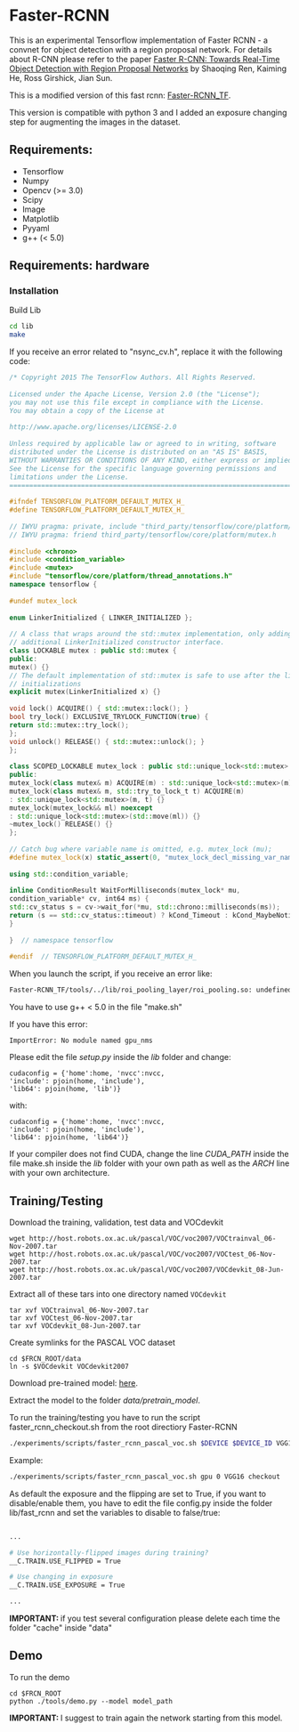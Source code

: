 # Faster-RCNN

This is an experimental Tensorflow implementation of Faster RCNN - a convnet for object detection with a region proposal network.
For details about R-CNN please refer to the paper [Faster R-CNN: Towards Real-Time Object Detection with Region Proposal Networks](http://arxiv.org/pdf/1506.01497v3.pdf) by Shaoqing Ren, Kaiming He, Ross Girshick, Jian Sun.

This is a modified version of this fast rcnn: <a href="https://github.com/smallcorgi/Faster-RCNN_TF" target="_blank">Faster-RCNN_TF</a>.

This version is compatible with python 3 and I added an exposure changing step for augmenting the images in the dataset.


## Requirements:

* Tensorflow
* Numpy
* Opencv (>= 3.0)
* Scipy
* Image
* Matplotlib
* Pyyaml
* g++ (< 5.0)

## Requirements: hardware

### Installation

Build Lib
```bash
cd lib
make
```

If you receive an error related to "nsync_cv.h", replace it with the following code:

```c++
/* Copyright 2015 The TensorFlow Authors. All Rights Reserved.
  
Licensed under the Apache License, Version 2.0 (the "License");
you may not use this file except in compliance with the License.
You may obtain a copy of the License at
  
http://www.apache.org/licenses/LICENSE-2.0
  
Unless required by applicable law or agreed to in writing, software
distributed under the License is distributed on an "AS IS" BASIS,
WITHOUT WARRANTIES OR CONDITIONS OF ANY KIND, either express or implied.
See the License for the specific language governing permissions and
limitations under the License.
==============================================================================*/
  
#ifndef TENSORFLOW_PLATFORM_DEFAULT_MUTEX_H_
#define TENSORFLOW_PLATFORM_DEFAULT_MUTEX_H_
  
// IWYU pragma: private, include "third_party/tensorflow/core/platform/mutex.h"
// IWYU pragma: friend third_party/tensorflow/core/platform/mutex.h
  
#include <chrono>
#include <condition_variable>
#include <mutex>
#include "tensorflow/core/platform/thread_annotations.h"
namespace tensorflow {
  
#undef mutex_lock
  
enum LinkerInitialized { LINKER_INITIALIZED };
  
// A class that wraps around the std::mutex implementation, only adding an
// additional LinkerInitialized constructor interface.
class LOCKABLE mutex : public std::mutex {
public:
mutex() {}
// The default implementation of std::mutex is safe to use after the linker
// initializations
explicit mutex(LinkerInitialized x) {}
  
void lock() ACQUIRE() { std::mutex::lock(); }
bool try_lock() EXCLUSIVE_TRYLOCK_FUNCTION(true) {
return std::mutex::try_lock();
};
void unlock() RELEASE() { std::mutex::unlock(); }
};
  
class SCOPED_LOCKABLE mutex_lock : public std::unique_lock<std::mutex> {
public:
mutex_lock(class mutex& m) ACQUIRE(m) : std::unique_lock<std::mutex>(m) {}
mutex_lock(class mutex& m, std::try_to_lock_t t) ACQUIRE(m)
: std::unique_lock<std::mutex>(m, t) {}
mutex_lock(mutex_lock&& ml) noexcept
: std::unique_lock<std::mutex>(std::move(ml)) {}
~mutex_lock() RELEASE() {}
};
  
// Catch bug where variable name is omitted, e.g. mutex_lock (mu);
#define mutex_lock(x) static_assert(0, "mutex_lock_decl_missing_var_name");
  
using std::condition_variable;
  
inline ConditionResult WaitForMilliseconds(mutex_lock* mu,
condition_variable* cv, int64 ms) {
std::cv_status s = cv->wait_for(*mu, std::chrono::milliseconds(ms));
return (s == std::cv_status::timeout) ? kCond_Timeout : kCond_MaybeNotified;
}
  
}  // namespace tensorflow
  
#endif  // TENSORFLOW_PLATFORM_DEFAULT_MUTEX_H_
```

When you launch the script, if you receive an error like:
```bash
Faster-RCNN_TF/tools/../lib/roi_pooling_layer/roi_pooling.so: undefined symbol: _Z22ROIPoolBackwardLaucherPKffiiiiiiiS0_PfPKiRKN5Eigen9GpuDeviceE
```

You have to use g++ < 5.0 in the file "make.sh"

If you have this error:
```Shell
ImportError: No module named gpu_nms
```
Please edit the file <i>setup.py</i> inside the <i>lib</i> folder and change:
```Shell
cudaconfig = {'home':home, 'nvcc':nvcc,
'include': pjoin(home, 'include'),
'lib64': pjoin(home, 'lib')}
```
with:
```Shell
cudaconfig = {'home':home, 'nvcc':nvcc,
'include': pjoin(home, 'include'),
'lib64': pjoin(home, 'lib64')}
```

If your compiler does not find CUDA, change the line <i>CUDA_PATH</i> inside the file make.sh  inside the <i>lib</i> folder with your own path as well as the <i>ARCH</i> line with your own architecture.

## Training/Testing

Download the training, validation, test data and VOCdevkit

```Shell
wget http://host.robots.ox.ac.uk/pascal/VOC/voc2007/VOCtrainval_06-Nov-2007.tar
wget http://host.robots.ox.ac.uk/pascal/VOC/voc2007/VOCtest_06-Nov-2007.tar
wget http://host.robots.ox.ac.uk/pascal/VOC/voc2007/VOCdevkit_08-Jun-2007.tar
```

Extract all of these tars into one directory named `VOCdevkit`

```Shell
tar xvf VOCtrainval_06-Nov-2007.tar
tar xvf VOCtest_06-Nov-2007.tar
tar xvf VOCdevkit_08-Jun-2007.tar
```

Create symlinks for the PASCAL VOC dataset

```Shell
cd $FRCN_ROOT/data
ln -s $VOCdevkit VOCdevkit2007
```

Download pre-trained  model: <a href="https://drive.google.com/open?id=1tSECsv2gnwo-S-xXR7VKANoAvY11MO8p" target="_blank">here</a>.

Extract the model to the folder <i>data/pretrain_model</i>.

To run the training/testing you have to run the script faster_rcnn_checkout.sh from the root directiory Faster-RCNN
```bash
./experiments/scripts/faster_rcnn_pascal_voc.sh $DEVICE $DEVICE_ID VGG16 checkout
```
Example:
```bash
./experiments/scripts/faster_rcnn_pascal_voc.sh gpu 0 VGG16 checkout
```
As default the exposure and the flipping are set to True, if you want to disable/enable them, you have to edit the file config.py inside the folder lib/fast_rcnn and set the variables to disable to false/true:
```bash

...

# Use horizontally-flipped images during training?
__C.TRAIN.USE_FLIPPED = True

# Use changing in exposure
__C.TRAIN.USE_EXPOSURE = True

...

```

<strong>IMPORTANT: </strong> if you test several configuration please delete each time the folder "cache" inside "data"

## Demo

To run the demo
```Shell
cd $FRCN_ROOT
python ./tools/demo.py --model model_path
```

<strong>IMPORTANT: </strong> I suggest to train again the network starting from this model.
